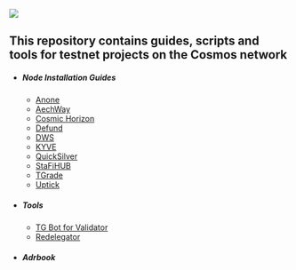 ![](https://github.com/nodersteam/picture/blob/main/og-image.jpg?raw=true)

This repository contains guides, scripts and tools for testnet projects on the Cosmos network
---------------------------------------------------------------------------------------------

- ##### Node Installation Guides
    + [Anone](https://github.com/nodersteam/cosmostestnet/tree/main/anone-testnet-1)
    + [AechWay](https://github.com/nodersteam/cosmostestnet/tree/main/archway-augusta-1)
    + [Cosmic Horizon](https://github.com/nodersteam/cosmostestnet/tree/main/cosmichorizon-darkmatter)
    + [Defund](http://sabaka.net)
    + [DWS](http://sabaka.net)
    + [KYVE](http://sabaka.net)
    + [QuickSilver](http://sabaka.net)
    + [StaFiHUB](http://sabaka.net)
    + [TGrade](http://sabaka.net)
    + [Uptick](http://sabaka.net)
- ##### Tools
    + [TG Bot for Validator](https://github.com/nodersteam/cosmostestnet/tree/main/anone-testnet-1)
    + [Redelegator](https://github.com/nodersteam/cosmostestnet/tree/main/anone-testnet-1)

- ##### Adrbook
